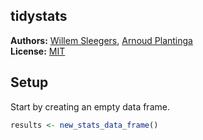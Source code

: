 <!-- README.md is generated from README.Rmd. Please edit that file -->

tidystats
---------------

**Authors:** [Willem Sleegers](http://willemsleegers.com/), [Arnoud Plantinga](http://http://arnoudplantinga.nl/)<br/>
**License:** [MIT](https://opensource.org/licenses/MIT)

## Setup

Start by creating an empty data frame. 


```r
results <- new_stats_data_frame()
```


